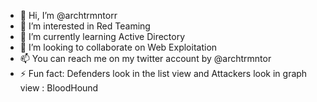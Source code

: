 - 👋 Hi, I’m @archtrmntorr
- 👀 I’m interested in Red Teaming
- 🌱 I’m currently learning Active Directory
- 💞️ I’m looking to collaborate on Web Exploitation
- 📫 You can reach me on my twitter account by @archtrmntor
- ⚡ Fun fact: Defenders look in the list view and Attackers look in graph view : BloodHound

<!---
archtrmntorr/archtrmntorr is a ✨ special ✨ repository because its `README.md` (this file) appears on your GitHub profile.
You can click the Preview link to take a look at your changes.
--->
